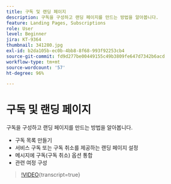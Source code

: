 ```yaml
---
title: 구독 및 랜딩 페이지
description: 구독을 구성하고 랜딩 페이지를 만드는 방법을 알아봅니다.
feature: Landing Pages, Subscriptions
role: User
level: Beginner
jira: KT-9364
thumbnail: 341280.jpg
exl-id: b2da105b-ec0b-4bb8-8f68-993f92253cb4
source-git-commit: fd9d277be00449155c49b3809fe647d7342b6acd
workflow-type: tm+mt
source-wordcount: '57'
ht-degree: 96%

---
```


# 구독 및 랜딩 페이지

구독을 구성하고 랜딩 페이지를 만드는 방법을 알아봅니다.

* 구독 목록 만들기
* 서비스 구독 또는 구독 취소를 제공하는 랜딩 페이지 설정
* 메시지에 구독(구독 취소) 옵션 통합
* 관련 여정 구성

>[!VIDEO](https://video.tv.adobe.com/v/341280?quality=12&learn=on){transcript=true}
